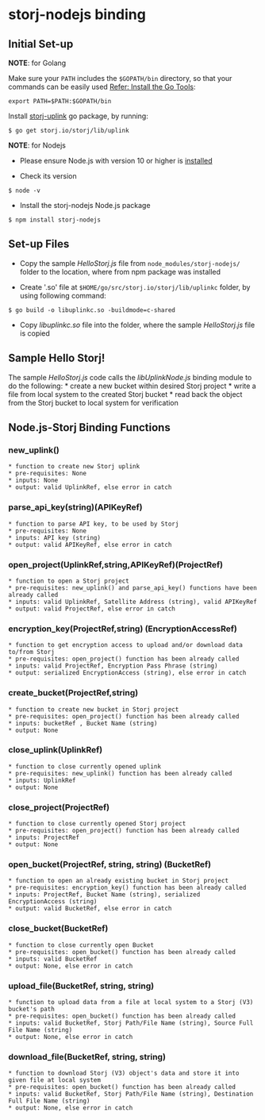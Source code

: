 # storj-nodejs binding

## Initial Set-up

**NOTE**: for Golang

Make sure your `PATH` includes the `$GOPATH/bin` directory, so that your commands can be easily used [Refer: Install the Go Tools](https://golang.org/doc/install):
```
export PATH=$PATH:$GOPATH/bin
```

Install [storj-uplink](https://godoc.org/storj.io/storj/lib/uplink) go package, by running:
```
$ go get storj.io/storj/lib/uplink
```

**NOTE**: for Nodejs 

* Please ensure Node.js with version 10 or higher is [installed](https://nodejs.org/en/download/)

* Check its version
```
$ node -v
```

* Install the storj-nodejs Node.js package
```
$ npm install storj-nodejs
```


## Set-up Files

* Copy the sample *HelloStorj.js* file from ```node_modules/storj-nodejs/``` folder to the location, where from npm package was installed

* Create '.so' file at  ```$HOME/go/src/storj.io/storj/lib/uplinkc``` folder, by using following command:
```
$ go build -o libuplinkc.so -buildmode=c-shared 
```

* Copy *libuplinkc.so* file into the folder, where the sample *HelloStorj.js* file is copied


## Sample Hello Storj!
The sample *HelloStorj.js* code calls the *libUplinkNode.js* binding module to do the following:
    * create a new bucket within desired Storj project
    * write a file from local system to the created Storj bucket
    * read back the object from the Storj bucket to local system for verification


## Node.js-Storj Binding Functions

### new_uplink()
    * function to create new Storj uplink
    * pre-requisites: None
    * inputs: None
    * output: valid UplinkRef, else error in catch

### parse_api_key(string)(APIKeyRef)
    * function to parse API key, to be used by Storj
    * pre-requisites: None
    * inputs: API key (string)
    * output: valid APIKeyRef, else error in catch

### open_project(UplinkRef,string,APIKeyRef)(ProjectRef)
    * function to open a Storj project
    * pre-requisites: new_uplink() and parse_api_key() functions have been already called
    * inputs: valid UplinkRef, Satellite Address (string), valid APIKeyRef
    * output: valid ProjectRef, else error in catch

### encryption_key(ProjectRef,string) (EncryptionAccessRef)
    * function to get encryption access to upload and/or download data to/from Storj
    * pre-requisites: open_project() function has been already called
    * inputs: valid ProjectRef, Encryption Pass Phrase (string)
    * output: serialized EncryptionAccess (string), else error in catch

### create_bucket(ProjectRef,string)
    * function to create new bucket in Storj project
    * pre-requisites: open_project() function has been already called
    * inputs: bucketRef , Bucket Name (string)
    * output: None

### close_uplink(UplinkRef)
    * function to close currently opened uplink
    * pre-requisites: new_uplink() function has been already called
    * inputs: UplinkRef
    * output: None

### close_project(ProjectRef)
    * function to close currently opened Storj project
    * pre-requisites: open_project() function has been already called
    * inputs: ProjectRef
    * output: None

### open_bucket(ProjectRef, string, string) (BucketRef)
    * function to open an already existing bucket in Storj project
    * pre-requisites: encryption_key() function has been already called
    * inputs: ProjectRef, Bucket Name (string), serialized EncryptionAccess (string)
    * output: valid BucketRef, else error in catch

### close_bucket(BucketRef)
    * function to close currently open Bucket
    * pre-requisites: open_bucket() function has been already called
    * inputs: valid BucketRef
    * output: None, else error in catch

### upload_file(BucketRef, string, string)
    * function to upload data from a file at local system to a Storj (V3) bucket's path
    * pre-requisites: open_bucket() function has been already called
    * inputs: valid BucketRef, Storj Path/File Name (string), Source Full File Name (string)
    * output: None, else error in catch

### download_file(BucketRef, string, string)
    * function to download Storj (V3) object's data and store it into given file at local system
    * pre-requisites: open_bucket() function has been already called
    * inputs: valid BucketRef, Storj Path/File Name (string), Destination Full File Name (string)
    * output: None, else error in catch
